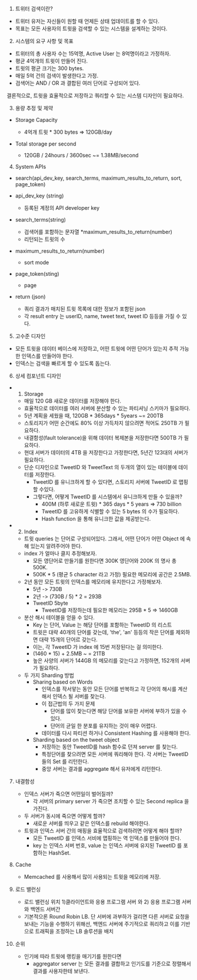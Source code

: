 1. 트위터 검색이란?
* 트위터 유저는 자신들이 원할 때 언제든 상태 업데이트를 할 수 있다.
* 목표는 모든 사용자의 트윗을 검색할 수 있는 시스템을 설계하는 것이다.

2. 시스템의 요구 사항 및 목표
* 트위터의 총 사용자 수는 15억명, Active User 는 8억명이라고 가정하자.
* 평균 4억개의 트윗이 만들어 진다.
* 트윗의 평균 크기는  300 bytes.
* 매일 5억 건의 검색이 발생한다고 가정.
* 검색어는 AND / OR 과 결합된 여러 단어로 구성되어 있다.

결론적으로, 트윗을 효율적으로 저장하고 쿼리할 수 있는 시스템 디자인이 필요하다.

3. 용량 추정 및 제약
* Storage Capacity 
    * 4억개 트윗 * 300 bytes => 120GB/day


* Total storage per second
    *  120GB / 24hours / 3600sec ~= 1.38MB/second
    
4. System APIs
* search(api_dev_key, search_terms, maximum_results_to_return, sort, page_token)
* api_dev_key (string)
    * 등록된 계정의 API developer key 
* search_terms(string)
    * 검색어를 포함하는 문자열
*maximum_results_to_return(number)
    * 리턴되는 트윗의 수
* maximum_results_to_return(number)
    * sort mode
* page_token(sting)
    * page
    
* return (json)
    * 쿼리 결과가 매치된 트윗 목록에 대한 정보가 포함된 json
    * 각 result entry 는 userID, name, tweet text, tweet ID 등등을 가질 수 있다.
    
5. 고수준 디자인
* 모든 트윗을 데이터 베이스에 저장하고, 어떤 트윗에 어떤 단어가 있는지 추적 가능한 인덱스를 만들어야 한다.
* 인덱스는 검색을 빠르게 할 수 있도록 돕는다.

6. 상세 컴포넌트 디자인
* 1) Storage 
    * 매일 120 GB 새로운 데이터를 저장해야 한다.
    * 효율적으로 데이터를 여러 서버에 분산할 수 있는 파티셔닝 스키마가 필요하다.
    * 5년 계획을 세웠을 때, 120GB * 365days * 5years ~= 200TB
    * 스토리지가 어떤 순간에도 80% 이상 가득차지 않으려면 적어도 250TB 가 필요하다.
    * 내결함성(fault tolerance)을 위해 데이터 복제본을 저장한다면 500TB 가 필요하다.
    * 현대 서버가 데이터의 4TB 을 저장한다고 가정한다면, 5년간 123대의 서버가 필요하다.
    * 단순 디자인으로 TweetID 와 TweetText 의 두개의 열이 있는 테이블에 데이터를 저장한다.
        * TweetID 를 유니크하게 할 수 있다면, 스토리지 서버에 TweetID 로 맵핑할 수있다.
        * 그렇다면, 어떻게 TweetID 를 시스템에서 유니크하게 만들 수 있을까?
            * 400M (하루 새로운 트윗) * 365 days * 5 years => 730 billion 
            * TweetID 를 고유하게 식별할 수 있는 5 bytes 의 수가 필요하다.
            * Hash function 을 통해 유니크한 값을 제공받는다. 
* 2) Index
    * 트윗 queries 는 단어로 구성되어있다. 그래서, 어떤 단어가 어떤 Object 에 속해 있는지 알려주어야 한다.
    * index 가 얼마나 클지 추정해보자.
        * 모든 영단어로 만들기를 원한다면 300K 영단어와 200K 의 명사 총 500K.
        * 500K * 5 (평균 5 character 라고 가정) 필요한 메모리에 공간은 2.5MB.
    * 2년 동안 모든 트윗의 인덱스를 메모리에 유지한다고 가정해보자.
        * 5년 -> 730B 
        * 2년 -> (730B / 5) * 2 = 293B
        * TweetID 5byte
            * TweetID를 저장하는데 필요한 메모리는 295B * 5 => 1460GB   
    * 분산 해시 테이블을 얻을 수 있다. 
        * Key 는 단어, Value 는 해당 단어를 포함하는 TweetID 의 리스트
        * 트윗은 대략 40개의 단어를 갖는데, 'the', 'an' 등등의 작은 단어를 제외하면 대략 15개의 단어르 갖는다.
        * 이는, 각 TweetID 가 index 에 15번 저장된다는 걸 의미한다.
        * (1460 * 15) + 2.5MB ~ = 21TB
        * 높은 사양의 서버가 144GB 의 메모리를 갖는다고 가정하면, 152개의 서버가 필요하다.
    * 두 가지 Sharding 방법
        * Sharing based on Words 
            * 인덱스를 작서앟는 동안 모든 단어를 반복하고 각 단어의 해시를 계산해서 인덱스 될 서버를 찾는다.
            * 이 접근법의 두 가지 문제               
                * 단어를 많이 찾는다면 해당 단어를 보유한 서버에 부하가 있을 수 있다.
                * 단어의 균일 한 분포를 유지하는 것이 매우 어렵다.
            * 데이터를 다시 파티션 하거나 Consistent Hashing 를 사용해야 한다.
        * Sharding based on the tweet object
            * 저장하는 동안 TweetID를 hash 함수로 던져 server 를 찾는다.
            * 특정단어를 찾으려면 모든 서버에 쿼리해야 한다. 각 서버는 TweetID 들의 Set 를 리턴한다.
            * 중앙 서버는 결과를 aggregate 해서 유저에게 리턴한다.
        
7. 내결함성
    * 인덱스 서버가 죽으면 어떤일이 벌어질까?
        * 각 서버의 primary server 가 죽으면 조치할 수 있는 Second replica 을 가진다.
    * 두 서버가 동시에 죽으면 어떻게 할까?
        * 새로운 서버를 띄우고 같은 인덱스를 rebuild 해야한다.
    * 트윗과 인덱스 서버 간의 매핑을 효율적으로 검색하려면 어떻게 해야 할까?
        * 모든 TweetID 를 인덱스 서비에 맵핑하는 역 인덱스를 만들어야 한다.
        * key 는 인덱스 서버 번호, value 는 인덱스 서버에 유지된 TweetID 를 포함하는 HashSet.

8. Cache 
    * Memcached 를 사용해서 많이 사용되는 트윗을 메모리에 저장.
    
9. 로드 밸런싱
    * 로드 밸런싱 위치 1)클라이언트와 응용 프로그램 서버 와 2) 응용 프로그램 서버와 백엔드 서버간
    * 기본적으론 Round Robin LB. 단 서버에 과부하가 걸리면 다른 서버로 요청을 보내는 기능을 수행하기 위해선, 
    백엔드 서버에 주기적으로 쿼리하고 이를 기반으로 트래픽을 조정하는 LB 솔루션을 배치

10. 순위
    * 인기에 따라 트윗에 랭킹을 매기기를 원한다면
        * aggregator server 는 모든 결과를 결합하고 인기도를 기준으로 정렬해서 결과를 사용자한테 보낸다. 
